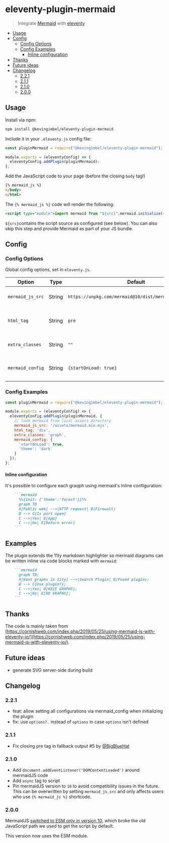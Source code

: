 # eleventy-plugin-mermaid
> Integrate [Mermaid](https://mermaid-js.github.io/mermaid/#/) with [eleventy](https://11ty.dev/)

<!-- BEGIN mktoc -->

- [Usage](#usage)
- [Config](#config)
  - [Config Options](#config-options)
  - [Config Examples](#config-examples)
    - [Inline configuration](#inline-configuration)
- [Thanks](#thanks)
- [Future ideas](#future-ideas)
- [Changelog](#changelog)
  - [2.2.1](#221)
  - [2.1.1](#211)
  - [2.1.0](#210)
  - [2.0.0](#200)
<!-- END mktoc -->

## Usage

Install via npm:

```bash
npm install @kevingimbel/eleventy-plugin-mermaid
```

Include it in your `.eleventy.js` config file:

```js
const pluginMermaid = require("@kevingimbel/eleventy-plugin-mermaid");

module.exports = (eleventyConfig) => {
  eleventyConfig.addPlugin(pluginMermaid);
};
```

Add the JavaScript code to your page (before the closing `body` tag!)

```html
{% mermaid_js %}
</body>
</html>
```

The `{% mermaid_js %}` code will render the following:

```html
<script type="module">import mermaid from "${src}";mermaid.initialize({startOnLoad:true});</script>
```

`${src}`contains the script source as configured (see below). You can also skip this step and provide Mermaid as part of your JS bundle.

## Config
### Config Options

Global config options, set in `eleventy.js`.

| Option      | Type | Default       | Description | 
| ----------- | ---- | ------------- | ----------- | 
| `mermaid_js_src` | String | `https://unpkg.com/mermaid@10/dist/mermaid.esm.min.mjs` | source from where Mermaid will be loaded |
| `html_tag` | String | `pre` | The wrapping HTML tag which the graph is rendered inside |
| `extra_classes` | String | `""` | Extra CSS classes assigned to the wrapping element |
| `mermaid_config` | String | `{startOnLoad: true}` | Define custom settings to be passed to `mermaid.initialize` |

### Config Examples

```js
const pluginMermaid = require("@kevingimbel/eleventy-plugin-mermaid");

module.exports = (eleventyConfig) => {
  eleventyConfig.addPlugin(pluginMermaid, {
    // load mermaid from local assets directory
    mermaid_js_src: '/assets/mermaid.min.mjs',
    html_tag: 'div',
    extra_classes: 'graph',
    mermaid_config: {
      'startOnLoad': true,
      'theme': 'dark'
    }
  });
};
```

#### Inline configuration

It's possible to configure each graqph using mermaid's Inline configuration:


```markdown
    ```mermaid
      %%{init: {'theme':'forest'}}%%
      graph TD
      A[Public web] -->|HTTP request| B(Firewall)
      B --> C{Is port open}
      C -->|Yes| D[App]
      C -->|No| E[Return error]
    ```

```
## Examples

The plugin extends the 11ty markdown highlighter so mermaid diagrams can be written inline via code blocks marked with `mermaid`:

```markdown
    ```mermaid
      graph TD;
      A[Want graphs in 11ty] -->|Search Plugin| B(Found plugin);
      B --> C{Use plugin?};
      C -->|Yes| D[NICE GRAPHS];
      C -->|No| E[NO GRAPHS];
    ```
```

## Thanks

The code is mainly taken from [https://cornishweb.com/index.php/2019/05/25/using-mermaid-js-with-eleventy-io/](https://cornishweb.com/index.php/2019/05/25/using-mermaid-js-with-eleventy-io/).

## Future ideas

- generate SVG server-side during build

## Changelog
### 2.2.1

- feat: allow setting all configurations via mermaid_config when initializing the plugin
- fix: use `options?.` instead of `options` in case `options` isn't defined

### 2.1.1

- Fix closing pre tag in fallback output #5 by [@BigBlueHat](https://github.com/BigBlueHat)

### 2.1.0

- Add `document.addEventListener('DOMContentLoaded')` around mermaidJS code
- Add `async` tag to script
- Pin mermaidJS version to `10` to avoid compatibility issues in the future. This can be overwritten by setting `mermaid_js_src` and only affects users who use `{% mermaid_js %}` shortcode.

### 2.0.0

MermaidJS [switched to ESM only in version 10](https://github.com/mermaid-js/mermaid/issues/3590), which broke the old JavaScript path we used to get the script by default.

This version now uses the ESM module.
